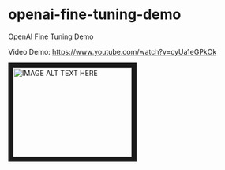 # openai-fine-tuning-demo
OpenAI Fine Tuning Demo

Video Demo: https://www.youtube.com/watch?v=cyUa1eGPkOk

<a href="http://www.youtube.com/watch?feature=player_embedded&v=cyUa1eGPkOk
" target="_blank"><img src="http://img.youtube.com/vi/cyUa1eGPkOk/0.jpg" 
alt="IMAGE ALT TEXT HERE" width="240" height="180" border="10" /></a>

